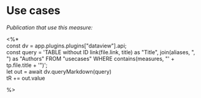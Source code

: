 # Use cases
_Publication that use this measure:_

<%*  
const dv = app.plugins.plugins["dataview"].api;  
const query = 'TABLE without ID link(file.link, title) as "Title", join(aliases, ", ") as "Authors" FROM "usecases" WHERE contains(measures, "' + tp.file.title + '")';  
let out = await dv.queryMarkdown(query)  
tR += out.value

%>
